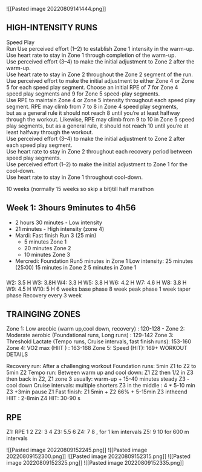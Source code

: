 ![[Pasted image 20220809141444.png]]
## HIGH-INTENSITY RUNS  
Speed Play  
Run Use perceived effort (1–2) to establish Zone 1 intensity in the warm-up.  
Use heart rate to stay in Zone 1 through completion of the warm-up.  
Use perceived effort (3–4) to make the initial adjustment to Zone 2 after the warm-up.  
Use heart rate to stay in Zone 2 throughout the Zone 2 segment of the run.  
Use perceived effort to make the initial adjustment to either Zone 4 or Zone 5 for each speed play segment. Choose an initial RPE of 7 for Zone 4  
speed play segments and 9 for Zone 5 speed-play segments.  
Use RPE to maintain Zone 4 or Zone 5 intensity throughout each speed play segment. RPE may climb from 7 to 8 in Zone 4 speed play segments,  
but as a general rule it should not reach 8 until you’re at least halfway through the workout. Likewise, RPE may climb from 9 to 10 in Zone 5 speed  
play segments, but as a general rule, it should not reach 10 until you’re at least halfway through the workout.  
Use perceived effort (3–4) to make the initial adjustment to Zone 2 after each speed play segment.  
Use heart rate to stay in Zone 2 throughout each recovery period between speed play segments.  
Use perceived effort (1–2) to make the initial adjustment to Zone 1 for the cool-down.  
Use heart rate to stay in Zone 1 throughout cool-down.  

 10 weeks (normally 15 weeks so skip a bit)till half marathon
## Week 1: 3hours 9minutes to 4h56 
- 2 hours 30 minutes - Low intensity
- 21 minutes - High intensity (zone 4)
- Mardi: Fast finish Run 3 (25 min) 
	- 5 minutes Zone 1 
	- 20 minutes Zone 2 
	- 10 minutes Zone 3
- Mercredi: Foundation Run5 minutes in Zone 1 Low intensity: 25 minutes (25:00) 15 minutes in Zone 2 5 minutes in Zone 1

### 
W2: 3.5 H
W3:  3.8H
W4: 3.3 H
W5: 3.8 H
W6: 4.2 H
W7: 4.6 H
W8: 3.8 H
W9: 4.5 H
W10:  5 H
6 weeks base phase
8 week peak phase
1 week taper phase
Recovery every 3 week

## TRAINGING ZONES
Zone 1: Low areobic (warm up,cool down, recovery) : 120-128 - 
Zone 2: Moderate aerobic (Foundational runs, Long runs) : 129-142
Zone 3: Threshold Lactate (Tempo runs, Cruise intervals, fast finish runs): 153-160
Zone 4: VO2 max (HIIT ) : 163-168 
Zone 5: Speed (HIT): 169+
WORKOUT DETAILS


Recovery run: After a challenging workout
Foundation runs:  5min Z1 to Z2 to 5min Z2
Tempo run: Between warm up and cool down: Z1 Z2 then 1/2 in Z3 then back in Z2, Z1
zone 3 usually: warm-up + 15-40 minutes steady Z3 - cool down
Cruise intervals: multiple shorters Z3 in the middle :  4 * 5-10 min Z3 +3min pause Z1
Fast finish: Z1 5min + Z2 66% + 5-15min Z3 intheend
HIIT : 2-8min Z4
HIT: 30-90 s

## RPE
Z1: RPE 1 2
Z2: 3 4
Z3: 5.5 6
Z4:  7 8 , for 1 km intervals
Z5: 9 10 for 600 m intervals

![[Pasted image 20220809152245.png]]
![[Pasted image 20220809152300.png]]
![[Pasted image 20220809152315.png]]
![[Pasted image 20220809152325.png]]
![[Pasted image 20220809152335.png]]